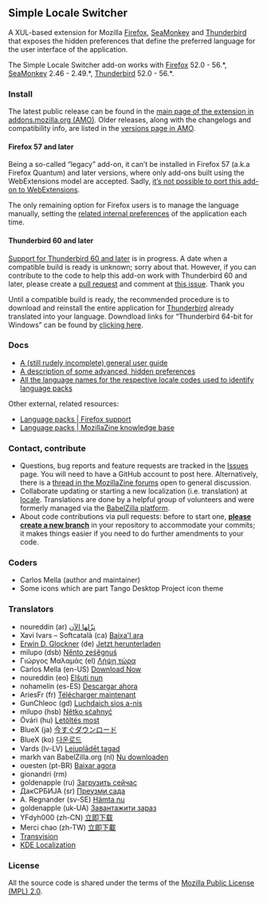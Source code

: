 Simple Locale Switcher
----------------------

A XUL-based extension for Mozilla [Firefox](https://www.mozilla.org/firefox/), [SeaMonkey](https://www.seamonkey-project.org/) and [Thunderbird](https://www.thunderbird.net/) that exposes the hidden preferences that define the preferred language for the user interface of the application.

The Simple Locale Switcher add-on works with [Firefox](https://addons.mozilla.org/firefox/addon/simple-locale-switcher/) 52.0 - 56.\*, [SeaMonkey](https://addons.thunderbird.net/seamonkey/addon/simple-locale-switcher/) 2.46 - 2.49.\*, [Thunderbird](https://addons.thunderbird.net/thunderbird/addon/simple-locale-switcher/) 52.0 - 56.\*.

### Install
The latest public release can be found in the [main page of the extension in addons.mozilla.org (AMO)](https://addons.mozilla.org/addon/simple-locale-switcher). Older releases, along with the changelogs and compatibility info, are listed in the [versions page in AMO](https://addons.mozilla.org/addon/simple-locale-switcher/versions/).

#### Firefox 57 and later

Being a so-called “legacy” add-on, it can’t be installed in Firefox 57 (a.k.a Firefox Quantum) and later versions, where only add-ons built using the WebExtensions model are accepted. Sadly, [it’s not possible to port this add-on to WebExtensions](https://github.com/nohamelin/simple-locale-switcher/issues/16).

The only remaining option for Firefox users is to manage the language manually, setting the [related internal preferences](https://support.mozilla.org/en-US/kb/use-firefox-interface-other-languages-language-pack#w_how-to-change-the-language-of-the-user-interface) of the application each time.


#### Thunderbird 60 and later

[Support for Thunderbird 60 and later](https://github.com/nohamelin/simple-locale-switcher/issues/18) is in progress. A date when a compatible build is ready is unknown; sorry about that. However, if you can contribute to the code to help this add-on work with Thunderbird 60 and later, please create a [pull request](https://help.github.com/articles/creating-a-pull-request/) and comment at [this issue](https://github.com/nohamelin/simple-locale-switcher/issues/18). Thank you

Until a compatible build is ready, the recommended procedure is to download and reinstall the entire application for [Thunderbird](https://www.thunderbird.net/thunderbird/all/) already translated into your language. Downdload links for “Thunderbird 64-bit for Windows” can be found by [clicking here](https://www.m64.info/index.php/thunderbird-64-bit-download).


### Docs

* [A (still rudely incomplete) general user guide](https://github.com/nohamelin/simple-locale-switcher/wiki/Simple-User-Guide)
* [A description of some advanced, hidden preferences](https://github.com/nohamelin/simple-locale-switcher/wiki/Advanced-Hidden-Preferences)
* [All the language names for the respective locale codes used to identify language packs](https://github.com/nohamelin/simple-locale-switcher/wiki/Language-Names-for-Locale-Codes)

Other external, related resources:

* [Language packs | Firefox support](https://support.mozilla.org/kb/install-language-packs-get-more-languages)
* [Language packs | MozillaZine knowledge base](http://kb.mozillazine.org/Language_packs)


### Contact, contribute

* Questions, bug reports and feature requests are tracked in the [Issues](https://github.com/nohamelin/simple-locale-switcher/issues) page. You will need to have a GitHub account to post here. Alternatively, there is a [thread in the MozillaZine forums](http://forums.mozillazine.org/viewtopic.php?f=48&t=2746943) open to general discussion.
* Collaborate updating or starting a new localization (i.e. translation) at [locale](https://github.com/nohamelin/simple-locale-switcher/tree/master/chrome/locale). Translations are done by a helpful group of volunteers and were formerly managed via the [BabelZilla platform](https://www.babelzilla.org/forum/index.php?showtopic=7551).
* About code contributions via pull requests: before to start one, [**please create a new branch**](https://help.github.com/articles/creating-a-pull-request/) in your repository to accommodate your commits; it makes things easier if you need to do further amendments to your code.


### Coders

* Carlos Mella (author and maintainer)
* Some icons which are part Tango Desktop Project icon theme

### Translators

* noureddin (ar) [نزّلها الآن](https://addons.thunderbird.net/ar/addon/simple-locale-switcher/)
* Xavi Ivars – Softcatalà (ca) [Baixa'l ara](https://addons.thunderbird.net/ca/addon/simple-locale-switcher/)
* [Erwin D. Glockner](erglo.l10n@gmail.com) (de) [Jetzt herunterladen](https://addons.thunderbird.net/de/addon/simple-locale-switcher/)
* milupo (dsb) [Něnto ześěgnuś](https://addons.thunderbird.net/dsb/addon/simple-locale-switcher/)
* Γιώργος Μαλαμάς (el) [Λήψη τώρα](https://addons.thunderbird.net/el/addon/simple-locale-switcher/)
* Carlos Mella (en-US) [Download Now](https://addons.thunderbird.net/en-US/addon/simple-locale-switcher/)
* noureddin (eo) [Elŝuti nun](https://addons.thunderbird.net/eo/addon/simple-locale-switcher/)
* nohamelin (es-ES) [Descargar ahora](https://addons.thunderbird.net/es-ES/addon/simple-locale-switcher/)
* AriesFr (fr) [Télécharger maintenant](https://addons.thunderbird.net/fr/addon/simple-locale-switcher/)
* GunChleoc (gd) [Luchdaich sìos a-nis](https://addons.thunderbird.net/gd/addon/simple-locale-switcher/)
* milupo (hsb) [Nětko sćahnyć](https://addons.thunderbird.net/hsb/addon/simple-locale-switcher/)
* Óvári (hu) [Letöltés most](https://addons.thunderbird.net/hue/addon/simple-locale-switcher/)
* BlueX (ja) [今すぐダウンロード](https://addons.thunderbird.net/ja/addon/simple-locale-switcher/)
* BlueX (ko) [다운로드](https://addons.thunderbird.net/ko/addon/simple-locale-switcher/)
* Vards (lv-LV) [Lejuplādēt tagad](https://addons.thunderbird.net/lv-LV/addon/simple-locale-switcher/)
* markh van BabelZilla.org (nl) [Nu downloaden](https://addons.thunderbird.net/nl/addon/simple-locale-switcher/)
* ouesten (pt-BR) [Baixar agora](https://addons.thunderbird.net/pt-BR/addon/simple-locale-switcher/)
* gionandri (rm)
* goldenapple (ru) [Загрузить сейчас](https://addons.thunderbird.net/ru/addon/simple-locale-switcher/)
* ДакСРБИЈА (sr) [Преузми сада](https://addons.thunderbird.net/sr/addon/simple-locale-switcher/)
* A. Regnander (sv-SE) [Hämta nu](https://addons.thunderbird.net/sv-SE/addon/simple-locale-switcher/)
* goldenapple (uk-UA) [Завантажити зараз](https://addons.thunderbird.net/uk-UA/addon/simple-locale-switcher/)
* YFdyh000 (zh-CN) [立即下载](https://addons.thunderbird.net/zh-CN/addon/simple-locale-switcher/)
* Merci chao (zh-TW) [立即下載](https://addons.thunderbird.net/zh-TW/addon/simple-locale-switcher/)
* [Transvision](https://transvision.mozfr.org/)
* [KDE Localization](https://l10n.kde.org/dictionary/search-translations.php)


### License

All the source code is shared under the terms of the [Mozilla Public License (MPL) 2.0](http://www.mozilla.org/MPL/2.0/).
